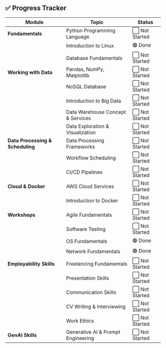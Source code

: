 ## ✅ Progress Tracker

| Module                            | Topic                                 | Status         |
|-----------------------------------|---------------------------------------|----------------|
| **Fundamentals**                  | Python Programming Language           | ⬜ Not Started  |
|                                   | Introduction to Linux                 | 🟢 Done         |
|                                   | Database Fundamentals                 | ⬜ Not Started  |
| **Working with Data**             | Pandas, NumPy, Matplotlib             | ⬜ Not Started  |
|                                   | NoSQL Database                        | ⬜ Not Started  |
|                                   | Introduction to Big Data              | ⬜ Not Started  |
|                                   | Data Warehouse Concept & Services     | ⬜ Not Started  |
|                                   | Data Exploration & Visualization      | ⬜ Not Started  |
| **Data Processing & Scheduling**  | Data Processing Frameworks            | ⬜ Not Started  |
|                                   | Workflow Scheduling                   | ⬜ Not Started  |
|                                   | CI/CD Pipelines                       | ⬜ Not Started  |
| **Cloud & Docker**                | AWS Cloud Services                    | ⬜ Not Started  |
|                                   | Introduction to Docker                | ⬜ Not Started  |
| **Workshops**                     | Agile Fundamentals                    | ⬜ Not Started  |
|                                   | Software Testing                      | ⬜ Not Started  |
|                                   | OS Fundamentals                       | 🟢 Done           |
|                                   | Network Fundamentals                  | 🟢 Done         |
| **Employability Skills**          | Freelancing Fundamentals              | ⬜ Not Started  |
|                                   | Presentation Skills                   | ⬜ Not Started  |
|                                   | Communication Skills                  | ⬜ Not Started  |
|                                   | CV Writing & Interviewing             | ⬜ Not Started  |
|                                   | Work Ethics                           | ⬜ Not Started  |
| **GenAI Skills**                  | Generative AI & Prompt Engineering    | ⬜ Not Started  |

